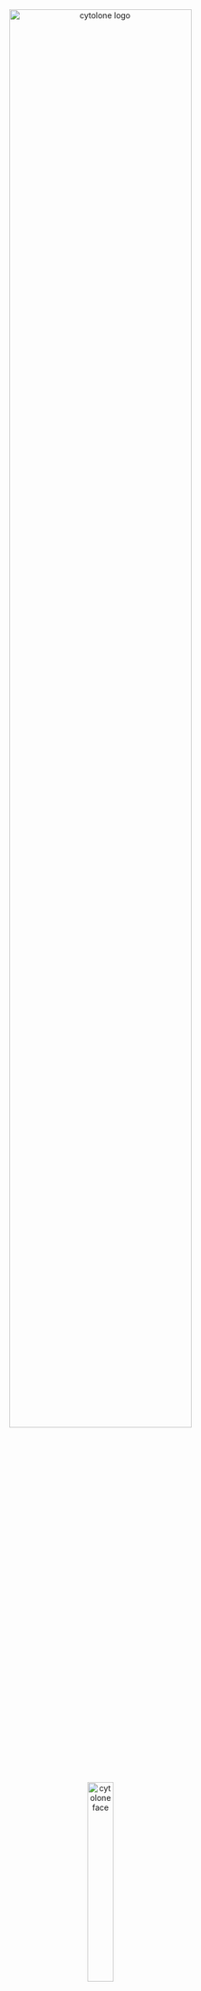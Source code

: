 <div align="center">
<picture>
  <source media="(prefers-color-scheme: light)" srcset="/assets/cytolone_logo.png">
  <img alt="cytolone logo" src="/assets/cytolone_logo.png" width="80%" height="80%">
</picture> 
</div>

<div align="center">
<picture>
  <source media="(prefers-color-scheme: light)" srcset="/assets/cytolone_face.png">
  <img alt="cytolone face" src="/assets/cytolone_face.png" width="30%" height="30%">
</picture> 

_**"Always by you side."**_

</div>

|[日本語](./README_JA.md)|

## ✨ Overview
CYTOLONE is a real-time AI-powered support tool for **cytotechnologists in cervical cytology**.  
Unlike conventional AI systems that require **whole slide imaging (WSI)**, CYTOLONE operates **without WSI**, enabling **low-cost and high-speed AI support** using just an iPhone and an Apple Silicon Mac.

Key Features:
- **Real-time support**: Provides results in less than 0.5 seconds
- **WSI-free, low-cost operation**: No expensive scanners or GPUs required
- **High-accuracy classification using hierarchical labeling**: Covers Anomaly, Malignancy, Bethesda, and Diagnosis categories
- **Optional LLM-based findings generation**

For more details, see the published paper:  
[🔗 Whole Slide Imaging-Free Supporting Tool for Cytotechnologists in Cervical Cytology (Modern Pathology 2025)]()

Below is an example image used in the study:
<div align="center">
  <img src="/assets/sample_study_image.png" alt="Example Study Image" width="60%">
</div>

<div align="center">
  <img src="/assets/cytolone_app.png" alt="CYTOLONE App Image" width="60%">
</div>

## 🤩 Update History
- hoge


## 💡 Usage
- This library is optimized **only** for Apple Silicon Macs and iPhones.
- It does **not support Windows or other operating systems**, and other camera devices are untested.

### 💻 Setup
0. **Preparation**
    - Prepare an Apple Silicon Mac and iPhone, and log in with the **same Apple ID**.  
    - Connect your Mac and iPhone using a **USB-C cable (or Thunderbolt cable) **.  
    📝 Note:  
      > Bluetooth is supported, but **a wired connection is recommended for  better stability**.  
    - Connect your iPhone to the microscope using an adapter.
 
<div align="center">
  <img src="/assets/setup.png" alt="Setup" width="80%">
</div>

1. **Install Python**

    📢 Important:  
    > macOS comes with Python pre-installed, but the version is outdated and cannot install the latest libraries required by this app.  
    > Please install **Python 3.12**.

    <br>

    ```bash
    brew install python@3.12
    ```

2. **Installation**:
    - Clone this repository.
     
    - Move into the cloned directory:
      ```bash
      cd CYTOLONE
      ```

    - Create and activate a virtual environment:
      ```bash
      python3.12 -m venv venv
      source venv/bin/activate
      ```

      📝 Note:  
      > Perform all subsequent steps **within this virtual environment**  

    <br>

    - Install required libraries: 
      ```bash
      pip install -e .
      ```

3. **App Settings**
    - Default settings:
      ```
      LANGUAGE = en --------------- App language setting (en or ja)
      LLM_GEN = False ------------- Enable or disable LLM-based findings generation
      LLM_GEN_THRESHOLD = 0.8 ----- Threshold for enabling LLM output
      WEBCAM_IMAGE_SIZE = 1024 ---- Webcam input image size
      ```

    - How to change settings
      - Display all settings: 
        ```bash
        cytolone-config --list
        ```

      - Set the app language to Japanese: 
        ```bash
        cytolone-config --LANGUAGE ja
        ```

      - Reset to default settings:
        ```bash
        cytolone-config --reset
        ```

        ⚠️ Warning:  
        Enable `LLM_GEN` **only if your Mac has at least 64GB of unified memory**.  
        Insufficient memory **may cause system crashes**.

    - `WEBCAM_IMAGE_SIZE`  
       📢 Important:  
       > `WEBCAM_IMAGE_SIZE` is the **most critical setting** in this app.  
       > Please check [this guide](/CYTOLONE/scale_check/README.md) for details.  

    <br>

    - Download the models
      ```bash
      download-model
      ```
      - Required models will be downloaded automatically.  
      - If `LLM_GEN` is set to `False`, **language models will not be downloaded**.  
        To use LLM features, change the setting to `True` and run the command again.  

      ⚠️ Warning:  
      > `download-model` **requires an internet connection**.  
      > For offline environments, temporarily connect to the internet or manually download the models on another PC and place them in the specified directories.

      Download links:  
      [kuri54/mlx-CYTOLONE-v1](https://huggingface.co/kuri54/mlx-CYTOLONE-v1)  
      [mlx-community/DeepSeek-R1-Distill-Qwen-32B-Japanese-8bit](https://huggingface.co/mlx-community/DeepSeek-R1-Distill-Qwen-32B-Japanese-8bit)

      Place the models in the following directories:  
      ```
      CYTOLONE/mlx-models/kuri54/mlx-CYTOLONE-v1/  
      CYTOLONE/mlx-models/mlx-community/DeepSeek-R1-Distill-Qwen-32B-Japanese-8bit/
      ```

### 🚀 Launch the App
- Launch:
    ```bash
    cytolone
    ```
    - Open the URL displayed in the terminal in your web browser.
    - Simply select your camera, capture an image, and click the Analyze button to view the results.

    <br>

    📝 Note:  
    > Works offline as well!  

<br>

- Camera Connection  
Click the red button to connect to your iPhone.  
<div align="center">
  <img src="/assets/webcam.png" alt="Webcam" width="60%">
</div>

<br>

💡 Tip:  
> If your face appears using the built-in Mac camera, simply select your iPhone to switch.

<br>

⚠️ Warning:  
> Make sure to use the x10 objective lens when taking photos.  
> Other magnifications are not supported.

## 🎉 Citation
```
@article{kurita2025cytolone,
         title={Whole Slide Imaging-Free Supporting Tool for Cytotechnologists in Cervical Cytology}, 
         author={Yuki Kurita et al.},
         year={2025},
         journal={Modern Pathology},
         doi={}
}
```
